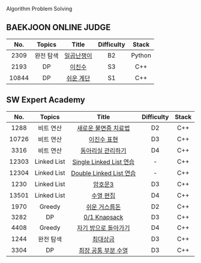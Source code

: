 Algorithm Problem Solving

## BAEKJOON ONLINE JUDGE

| No.  |  Topics  | Title                                                        | Difficulty | Stack | 
| :---: | :-------: | :-----------------------------------------------------------: | :---: | :----------: | 
| 2309 | 완전 탐색 | [일곱난쟁이](https://github.com/kim-wonjin/Problem-solving/blob/master/BOJ/2309.py) | B2 | Python |
| 2193 | DP | [이친수](https://github.com/kim-wonjin/Problem-solving/blob/master/BOJ/2193.cpp) | S3 | C++ |
| 10844 | DP | [쉬운 계단](https://github.com/kim-wonjin/Problem-solving/blob/master/BOJ/10844.cpp) | S1 | C++ |


## SW Expert Academy

| No.  |  Topics  | Title                                                        | Difficulty | Stack | 
| :---: | :-------: | :-----------------------------------------------------------: | :---: | :----------: | 
| 1288 | 비트 연산 | [새로운 불면증 치료법](https://github.com/kim-wonjin/Problem-solving/blob/master/swexpert_academy/비트%20연산/1288.cpp) | D2 | C++ |
| 10726 | 비트 연산 | [이진수 표현](https://github.com/kim-wonjin/Problem-solving/blob/master/swexpert_academy/비트%20연산/10726.cpp) | D3 | C++ |
| 3316 | 비트 연산 | [동아리실 관리하기](https://github.com/kim-wonjin/Problem-solving/blob/master/swexpert_academy/비트%20연산/3316.cpp) | D4 | C++ |
| 12303 | Linked List | [Single Linked List 연습](https://github.com/kim-wonjin/Problem-solving/blob/master/swexpert_academy/Linked_list/12303.cpp) | - | C++ |
| 12304 | Linked List | [Double Linked List 연습](https://github.com/kim-wonjin/Problem-solving/blob/master/swexpert_academy/Linked_list/12304.cpp) | - | C++ |
| 1230 | Linked List | [암호문3](https://github.com/kim-wonjin/Problem-solving/blob/master/swexpert_academy/Linked_list/1230.cpp) | D3 | C++ |
| 13501 | Linked List | [수열 편집](https://github.com/kim-wonjin/Problem-solving/blob/master/swexpert_academy/Linked_list/13501.cpp) | D4 | C++ |
| 1970 | Greedy | [쉬운 거스름돈](https://github.com/kim-wonjin/Problem-solving/blob/master/swexpert_academy/그리디%26완전탐색%26DP/1970.cpp) | D2 | C++ |
| 3282 | DP | [0/1 Knapsack](https://github.com/kim-wonjin/Problem-solving/blob/master/swexpert_academy/그리디%26완전탐색%26DP/3282.cpp) | D3 | C++ |
| 4408 | Greedy | [자기 방으로 돌아가기](https://github.com/kim-wonjin/Problem-solving/blob/master/swexpert_academy/그리디%26완전탐색%26DP/4408.cpp) | D4 | C++ |
| 1244 | 완전 탐색 | [최대상금](https://github.com/kim-wonjin/Problem-solving/blob/master/swexpert_academy/그리디%26완전탐색%26DP/1244.cpp) | D3 | C++ |
| 3304 | DP | [최장 공통 부분 수열](https://github.com/kim-wonjin/Problem-solving/blob/master/swexpert_academy/그리디%26완전탐색%26DP/3304.cpp) | D3 | C++ |